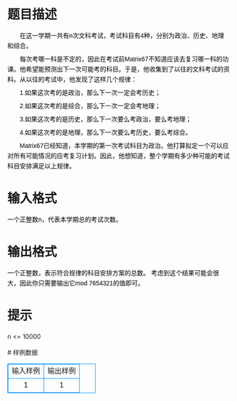 # 

 
 # 题目描述 
<p style="margin: 7px 0px; padding: 0px; border: 0px; outline: 0px; font-size: 14px; vertical-align: baseline; text-indent: 2em; color: rgb(0, 0, 0); font-family: sans-serif; line-height: 23px; background: transparent;">在这一学期一共有n次文科考试，考试科目有4种，分别为政治、历史、地理和综合。</p>

<p style="margin: 7px 0px; padding: 0px; border: 0px; outline: 0px; font-size: 14px; vertical-align: baseline; text-indent: 2em; color: rgb(0, 0, 0); font-family: sans-serif; line-height: 23px; background: transparent;">每次考哪一科是不定的，因此在考试前Matrix67不知道应该去复习哪一科的功课。他希望能预测出下一次可能考的科目。于是，他收集到了以往的文科考试的资料。从以往的考试中，他发现了这样几个规律：</p>

<p style="margin: 7px 0px; padding: 0px; border: 0px; outline: 0px; font-size: 14px; vertical-align: baseline; text-indent: 2em; color: rgb(0, 0, 0); font-family: sans-serif; line-height: 23px; background: transparent;">1.如果这次考的是政治，那么下一次一定会考历史；</p>

<p style="margin: 7px 0px; padding: 0px; border: 0px; outline: 0px; font-size: 14px; vertical-align: baseline; text-indent: 2em; color: rgb(0, 0, 0); font-family: sans-serif; line-height: 23px; background: transparent;">2.如果这次考的是综合，那么下一次一定会考地理；</p>

<p style="margin: 7px 0px; padding: 0px; border: 0px; outline: 0px; font-size: 14px; vertical-align: baseline; text-indent: 2em; color: rgb(0, 0, 0); font-family: sans-serif; line-height: 23px; background: transparent;">3.如果这次考的是历史，那么下一次要么考政治，要么考地理；</p>

<p style="margin: 7px 0px; padding: 0px; border: 0px; outline: 0px; font-size: 14px; vertical-align: baseline; text-indent: 2em; color: rgb(0, 0, 0); font-family: sans-serif; line-height: 23px; background: transparent;">4.如果这次考的是地理，那么下一次要么考历史，要么考综合。</p>

<p style="margin: 7px 0px; padding: 0px; border: 0px; outline: 0px; font-size: 14px; vertical-align: baseline; text-indent: 2em; color: rgb(0, 0, 0); font-family: sans-serif; line-height: 23px; background: transparent;">Matrix67已经知道，本学期的第一次考试科目为政治。他打算拟定一个可以应对所有可能情况的应考复习计划。因此，他想知道，整个学期有多少种可能的考试科目安排满足以上规律。</p> 

 
 # 输入格式 
<p><span style="color: rgb(0, 0, 0); font-family: sans-serif; font-size: 14px; line-height: 23px; text-indent: 28px;">一个正整数n，代表本学期总的考试次数。</span></p> 

 
 # 输出格式 
<p><span style="color: rgb(0, 0, 0); font-family: sans-serif; font-size: 14px; line-height: 23px; text-indent: 28px;">一个正整数，表示符合规律的科目安排方案的总数。&nbsp;考虑到这个结果可能会很大，因此你只需要输出它mod&nbsp;7654321的值即可。</span></p> 

 
 # 提示 
<p><span style="line-height: 1.6em;">n&nbsp;&lt;=&nbsp;10000</span></p> 
# 样例数据
<style>
        table,table tr th, table tr td { border:1px solid #0094ff; }
        table { width: 200px; min-height: 25px; line-height: 25px; text-align: center; border-collapse: collapse;}   
    </style>
<table>
	<tr>
		<td>输入样例</td>
		<td>输出样例</td>
	</tr>
<tr><td>1
</td><td>1
</td></tr></table>
